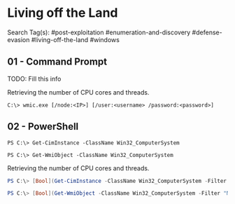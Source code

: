 # Living off the Land

Search Tag(s): #post-exploitation #enumeration-and-discovery #defense-evasion #living-off-the-land #windows

## 01 - Command Prompt

TODO: Fill this info

Retrieving the number of CPU cores and threads.

```
C:\> wmic.exe [/node:<IP>] [/user:<username> /password:<password>]
```

## 02 - PowerShell

```
PS C:\> Get-CimInstance -ClassName Win32_ComputerSystem

PS C:\> Get-WmiObject -ClassName Win32_ComputerSystem
```

Retrieving the number of CPU cores and threads.

```powershell
PS C:\> [Bool](Get-CimInstance -ClassName Win32_ComputerSystem -Filter "NumberOfLogicalProcessors < 2 OR TotalPhysicalMemory < 2147483648")

PS C:\> [Bool](Get-WmiObject -ClassName Win32_ComputerSystem -Filter "NumberOfLogicalProcessors < 2 OR TotalPhysicalMemory < 2147483648")
```